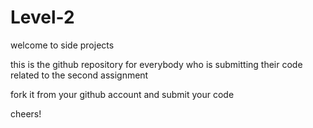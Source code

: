 # Level-2
welcome to side projects 

this is the github repository for everybody who is submitting their code related to the second assignment 

fork it from your github account and submit your code 

cheers! 
